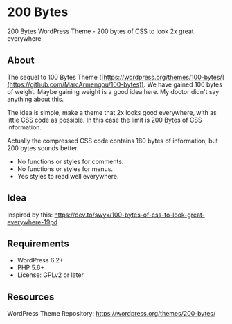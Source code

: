 # 200 Bytes

200 Bytes WordPress Theme - 200 bytes of CSS to  look 2x great everywhere

## About

The sequel to 100 Bytes Theme ([https://wordpress.org/themes/100-bytes/](https://github.com/MarcArmengou/100-bytes)). We have gained 100 bytes of weight. Maybe gaining weight is a good idea here. My doctor didn't say anything about this.

The idea is simple, make a theme that 2x looks good everywhere, with as little CSS code as possible. In this case the limit is 200 Bytes of CSS information.

Actually the compressed CSS code contains 180 bytes of information, but 200 bytes sounds better.

- No functions or styles for comments.
- No functions or styles for menus.
- Yes styles to read well everywhere.

## Idea

Inspired by this: https://dev.to/swyx/100-bytes-of-css-to-look-great-everywhere-19pd

## Requirements

- WordPress 6.2+
- PHP 5.6+
- License: GPLv2 or later

## Resources

WordPress Theme Repository: https://wordpress.org/themes/200-bytes/

